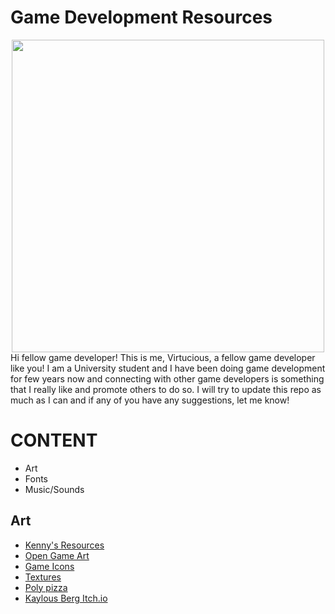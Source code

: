 # Game Development Resources
<div id = "header" align = "center">
  <img src = "https://www.perforce.com/sites/default/files/image/2020-08/image-blog-game-development-survey.jpg" width = "500"/>
</div>
<body>
Hi fellow game developer! This is me, Virtucious, a fellow game developer like you! I am a University student and I have been doing game development for few years now and connecting with other game developers is something that I really like and promote others to do so. I will try to update this repo as much as I can and if any of you have any suggestions, let me know!
</body>

<h1>
CONTENT
</h1>
<ul>
  <li>Art</li>
  <li>Fonts</li>
  <li>Music/Sounds</li>
</ul>

<h2>
Art
</h2>

<ul>
  <li><a href = "https://www.kenney.nl/assets"> Kenny's Resources </a></li>
  <li><a href = "https://opengameart.org/"> Open Game Art </a></li>
  <li><a href = "https://game-icons.net/"> Game Icons </a></li>
  <li><a href = "https://www.textures.com/"> Textures </a></li>
  <li><a href = "https://poly.pizza/"> Poly pizza </a></li>
  <li><a href = "https://kaylousberg.itch.io/">Kaylous Berg Itch.io </a></li>
</ul>

